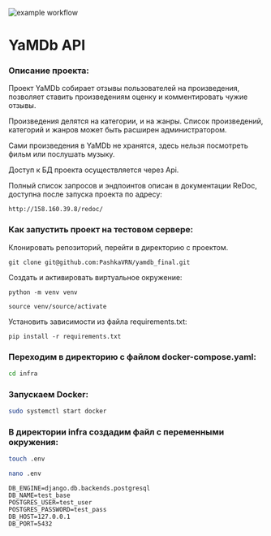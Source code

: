 ![example workflow](https://github.com/PashkaVRN/yamdb_final/actions/workflows/yamdb_workflow.yml/badge.svg)

# YaMDb API

### Описание проекта:

Проект YaMDb собирает отзывы пользователей на произведения, позволяет ставить произведениям оценку и комментировать чужие отзывы.

Произведения делятся на категории, и на жанры. Список произведений, категорий и жанров может быть расширен администратором.

Сами произведения в YaMDb не хранятся, здесь нельзя посмотреть фильм или послушать музыку.

Доступ к БД проекта осуществляется через Api.

Полный список запросов и эндпоинтов описан в документации ReDoc, доступна после запуска проекта по адресу:
```
http://158.160.39.8/redoc/
```
### Как запустить проект на тестовом сервере:
Клонировать репозиторий, перейти в директорию с проектом.

```
git clone git@github.com:PashkaVRN/yamdb_final.git
```

Cоздать и активировать виртуальное окружение:

```
python -m venv venv
```

```
source venv/source/activate
```

Установить зависимости из файла requirements.txt:

```
pip install -r requirements.txt
```

### Переходим в директорию с файлом docker-compose.yaml:
```bash
cd infra
```

### Запускаем Docker:
```bash
sudo systemctl start docker
```

### В директории infra создадим файл с переменными окружения:
```bash
touch .env
```
```bash
nano .env
```
```
DB_ENGINE=django.db.backends.postgresql
DB_NAME=test_base
POSTGRES_USER=test_user
POSTGRES_PASSWORD=test_pass
DB_HOST=127.0.0.1
DB_PORT=5432
```